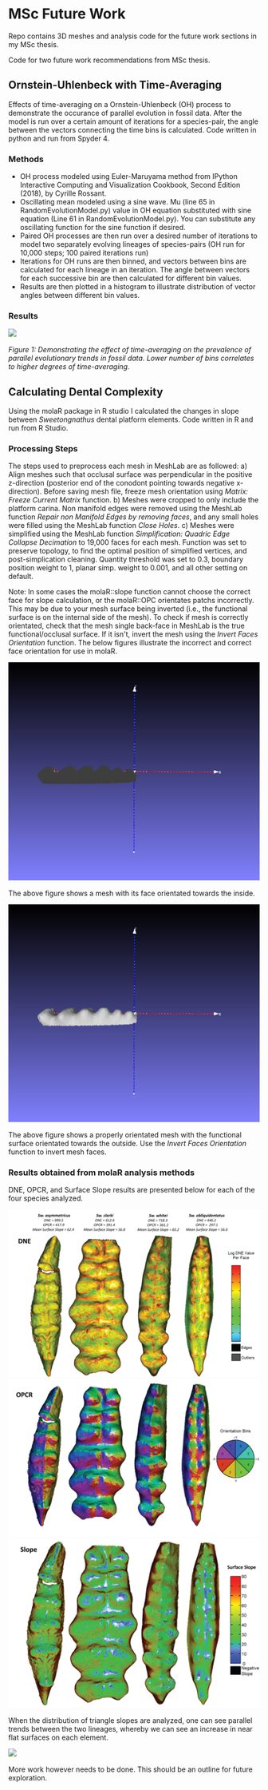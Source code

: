 # MSc Future Work

Repo contains 3D meshes and analysis code for the future work sections in my MSc thesis.

Code for two future work recommendations from MSc thesis.

## Ornstein-Uhlenbeck with Time-Averaging

Effects of time-averaging on a Ornstein-Uhlenbeck (OH) process to demonstrate the occurance of parallel evolution in fossil data. After the model is run over a certain amount of iterations for a species-pair, the angle between the vectors connecting the time bins is calculated. Code written in python and run from Spyder 4.

### Methods

* OH process modeled using Euler-Maruyama method from IPython Interactive Computing and Visualization Cookbook, Second Edition (2018), by Cyrille Rossant.
* Oscillating mean modeled using a sine wave. Mu (line 65 in RandomEvolutionModel.py) value in OH equation substituted with sine equation (Line 61 in RandomEvolutionModel.py). You can substitute any oscillating function for the sine function if desired.
* Paired OH processes are then run over a desired number of iterations to model two separately evolving lineages of species-pairs (OH run for 10,000 steps; 100 paired iterations run)
* Iterations for OH runs are then binned, and vectors between bins are calculated for each lineage in an iteration. The angle between vectors for each successive bin are then calculated for different bin values.
* Results are then plotted in a histogram to illustrate distribution of vector angles between different bin values.

### Results

<img src = "figures/TimeAv.png">

*Figure 1: Demonstrating the effect of time-averaging on the prevalence of parallel evolutionary trends in fossil data. Lower number of bins correlates to higher degrees of time-averaging.*

## Calculating Dental Complexity

Using the molaR package in R studio I calculated the changes in slope between *Sweetongnathus* dental platform elements. Code written in R and run from R Studio.

### Processing Steps

The steps used to preprocess each mesh in MeshLab are as followed:
a) Align meshes such that occlusal surface was perpendicular in the positive z-direction (posterior end of the conodont pointing towards negative x-direction). Before saving mesh file, freeze mesh orientation using *Matrix: Freeze Current Matrix* function.
b) Meshes were cropped to only include the platform carina. Non manifold edges were removed using the MeshLab function *Repair non Manifold Edges by removing faces*, and any small holes were filled using the MeshLab function *Close Holes*.
c) Meshes were simplified using the MeshLab function *Simplification: Quadric Edge Collapse Decimation* to 19,000 faces for each mesh. Function was set to preserve topology, to find the optimal position of simplified vertices, and post-simplication cleaning. Quantity threshold was set to 0.3, boundary position weight to 1, planar simp. weight to 0.001, and all other setting on default.

Note: In some cases the molaR::slope function cannot choose the correct face for slope calculation, or the molaR::OPC orientates patchs incorrectly. This may be due to your mesh surface being inverted (i.e., the functional surface is on the internal side of the mesh). To check if mesh is correctly orientated, check that the mesh single back-face in MeshLab is the true functional/occlusal surface. If it isn't, invert the mesh using the *Invert Faces Orientation* function. The below figures illustrate the incorrect and correct face orientation for use in molaR.

<img src = "figures/pre-inverted_mesh.png">

The above figure shows a mesh with its face orientated towards the inside.

<img src = "figures/post-inverted_mesh.png">

The above figure shows a properly orientated mesh with the functional surface orientated towards the outside. Use the *Invert Faces Orientation* function to invert mesh faces.

### Results obtained from molaR analysis methods

DNE, OPCR, and Surface Slope results are presented below for each of the four species analyzed.

<img src = "figures/DNE_F.png">

<img src = "figures/OPCR_F.png">

<img src = "figures/AS_F.png">

When the distribution of triangle slopes are analyzed, one can see parallel trends between the two lineages, whereby we can see an increase in near flat surfaces on each element.

<img src = "figures/SlopeTH_v2.png">

More work however needs to be done. This should be an outline for future exploration.
